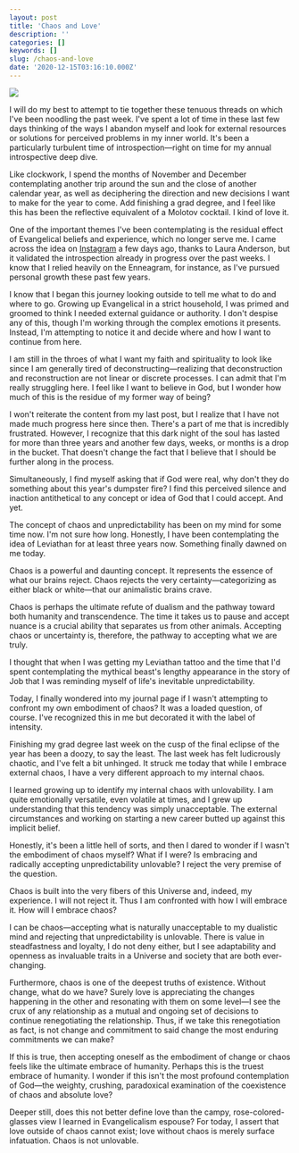 ```yaml
---
layout: post
title: 'Chaos and Love'
description: ''
categories: []
keywords: []
slug: /chaos-and-love
date: '2020-12-15T03:16:10.000Z'
---
```


![](https://images.unsplash.com/photo-1601885763070-5641802d0f81?crop=entropy&cs=tinysrgb&fit=max&fm=jpg&ixid=MXwxMTc3M3wwfDF8c2VhcmNofDR8fGNoYW9zJTIwZGFya3xlbnwwfHx8&ixlib=rb-1.2.1&q=80&w=2000)

I will do my best to attempt to tie together these tenuous threads on which I've been noodling the past week. I've spent a lot of time in these last few days thinking of the ways I abandon myself and look for external resources or solutions for perceived problems in my inner world. It's been a particularly turbulent time of introspection—right on time for my annual introspective deep dive.<!--more-->

Like clockwork, I spend the months of November and December contemplating another trip around the sun and the close of another calendar year, as well as deciphering the direction and new decisions I want to make for the year to come. Add finishing a grad degree, and I feel like this has been the reflective equivalent of a Molotov cocktail. I kind of love it.

One of the important themes I've been contemplating is the residual effect of Evangelical beliefs and experience, which no longer serve me. I came across the idea on [Instagram](https://www.instagram.com/p/CIn1EhiAqAJ/) a few days ago, thanks to Laura Anderson, but it validated the introspection already in progress over the past weeks. I know that I relied heavily on the Enneagram, for instance, as I've pursued personal growth these past few years.

I know that I began this journey looking outside to tell me what to do and where to go. Growing up Evangelical in a strict household, I was primed and groomed to think I needed external guidance or authority. I don't despise any of this, though I'm working through the complex emotions it presents. Instead, I'm attempting to notice it and decide where and how I want to continue from here.

I am still in the throes of what I want my faith and spirituality to look like since I am generally tired of deconstructing—realizing that deconstruction and reconstruction are not linear or discrete processes. I can admit that I'm really struggling here. I feel like I want to believe in God, but I wonder how much of this is the residue of my former way of being?

I won't reiterate the content from my last post, but I realize that I have not made much progress here since then. There's a part of me that is incredibly frustrated. However, I recognize that this dark night of the soul has lasted for more than three years and another few days, weeks, or months is a drop in the bucket. That doesn't change the fact that I believe that I should be further along in the process.

Simultaneously, I find myself asking that if God were real, why don't they do something about this year's dumpster fire? I find this perceived silence and inaction antithetical to any concept or idea of God that I could accept. And yet.

The concept of chaos and unpredictability has been on my mind for some time now. I'm not sure how long. Honestly, I have been contemplating the idea of Leviathan for at least three years now. Something finally dawned on me today.

Chaos is a powerful and daunting concept. It represents the essence of what our brains reject. Chaos rejects the very certainty—categorizing as either black or white—that our animalistic brains crave.

Chaos is perhaps the ultimate refute of dualism and the pathway toward both humanity and transcendence. The time it takes us to pause and accept nuance is a crucial ability that separates us from other animals. Accepting chaos or uncertainty is, therefore, the pathway to accepting what we are truly.

I thought that when I was getting my Leviathan tattoo and the time that I'd spent contemplating the mythical beast's lengthy appearance in the story of Job that I was reminding myself of life's inevitable unpredictability.

Today, I finally wondered into my journal page if I wasn't attempting to confront my own embodiment of chaos? It was a loaded question, of course. I've recognized this in me but decorated it with the label of intensity.

Finishing my grad degree last week on the cusp of the final eclipse of the year has been a doozy, to say the least. The last week has felt ludicrously chaotic, and I've felt a bit unhinged. It struck me today that while I embrace external chaos, I have a very different approach to my internal chaos.

I learned growing up to identify my internal chaos with unlovability. I am quite emotionally versatile, even volatile at times, and I grew up understanding that this tendency was simply unacceptable. The external circumstances and working on starting a new career butted up against this implicit belief.

Honestly, it's been a little hell of sorts, and then I dared to wonder if I wasn't the embodiment of chaos myself? What if I were? Is embracing and radically accepting unpredictability unlovable? I reject the very premise of the question.

Chaos is built into the very fibers of this Universe and, indeed, my experience. I will not reject it. Thus I am confronted with how I will embrace it. How will I embrace chaos?

I can be chaos—accepting what is naturally unacceptable to my dualistic mind and rejecting that unpredictability is unlovable. There is value in steadfastness and loyalty, I do not deny either, but I see adaptability and openness as invaluable traits in a Universe and society that are both ever-changing.

Furthermore, chaos is one of the deepest truths of existence. Without change, what do we have? Surely love is appreciating the changes happening in the other and resonating with them on some level—I see the crux of any relationship as a mutual and ongoing set of decisions to continue renegotiating the relationship. Thus, if we take this renegotiation as fact, is not change and commitment to said change the most enduring commitments we can make?

If this is true, then accepting oneself as the embodiment of change or chaos feels like the ultimate embrace of humanity. Perhaps this is the truest embrace of humanity. I wonder if this isn't the most profound contemplation of God—the weighty, crushing, paradoxical examination of the coexistence of chaos and absolute love?

Deeper still, does this not better define love than the campy, rose-colored-glasses view I learned in Evangelicalism espouse? For today, I assert that love outside of chaos cannot exist; love without chaos is merely surface infatuation. Chaos is not unlovable.
